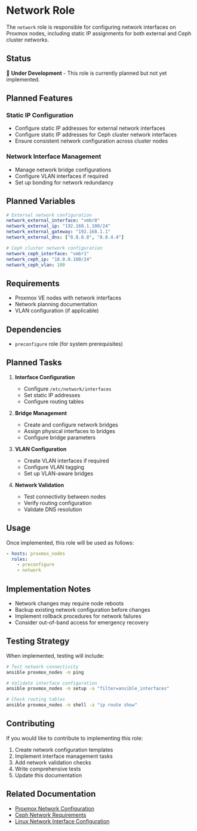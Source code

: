 # Network Role

The `network` role is responsible for configuring network interfaces on Proxmox nodes, including static IP assignments for both external and Ceph cluster networks.

## Status

🚧 **Under Development** - This role is currently planned but not yet implemented.

## Planned Features

### Static IP Configuration
- Configure static IP addresses for external network interfaces
- Configure static IP addresses for Ceph cluster network interfaces
- Ensure consistent network configuration across cluster nodes

### Network Interface Management
- Manage network bridge configurations
- Configure VLAN interfaces if required
- Set up bonding for network redundancy

## Planned Variables

```yaml
# External network configuration
network_external_interface: "vmbr0"
network_external_ip: "192.168.1.100/24"
network_external_gateway: "192.168.1.1"
network_external_dns: ["8.8.8.8", "8.8.4.4"]

# Ceph cluster network configuration
network_ceph_interface: "vmbr1"
network_ceph_ip: "10.0.0.100/24"
network_ceph_vlan: 100
```

## Requirements

- Proxmox VE nodes with network interfaces
- Network planning documentation
- VLAN configuration (if applicable)

## Dependencies

- `preconfigure` role (for system prerequisites)

## Planned Tasks

1. **Interface Configuration**
   - Configure `/etc/network/interfaces`
   - Set static IP addresses
   - Configure routing tables

2. **Bridge Management**
   - Create and configure network bridges
   - Assign physical interfaces to bridges
   - Configure bridge parameters

3. **VLAN Configuration**
   - Create VLAN interfaces if required
   - Configure VLAN tagging
   - Set up VLAN-aware bridges

4. **Network Validation**
   - Test connectivity between nodes
   - Verify routing configuration
   - Validate DNS resolution

## Usage

Once implemented, this role will be used as follows:

```yaml
- hosts: proxmox_nodes
  roles:
    - preconfigure
    - network
```

## Implementation Notes

- Network changes may require node reboots
- Backup existing network configuration before changes
- Implement rollback procedures for network failures
- Consider out-of-band access for emergency recovery

## Testing Strategy

When implemented, testing will include:

```bash
# Test network connectivity
ansible proxmox_nodes -m ping

# Validate interface configuration
ansible proxmox_nodes -m setup -a "filter=ansible_interfaces"

# Check routing tables
ansible proxmox_nodes -m shell -a "ip route show"
```

## Contributing

If you would like to contribute to implementing this role:

1. Create network configuration templates
2. Implement interface management tasks
3. Add network validation checks
4. Write comprehensive tests
5. Update this documentation

## Related Documentation

- [Proxmox Network Configuration](https://pve.proxmox.com/wiki/Network_Configuration)
- [Ceph Network Requirements](https://docs.ceph.com/en/latest/rados/configuration/network-config-ref/)
- [Linux Network Interface Configuration](https://wiki.debian.org/NetworkConfiguration)
